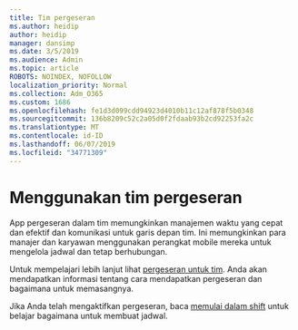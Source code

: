 ```yaml
---
title: Tim pergeseran
ms.author: heidip
author: heidip
manager: dansimp
ms.date: 3/5/2019
ms.audience: Admin
ms.topic: article
ROBOTS: NOINDEX, NOFOLLOW
localization_priority: Normal
ms.collection: Adm_O365
ms.custom: 1686
ms.openlocfilehash: fe1d3d099cdd94923d4010b11c12af878f5b0348
ms.sourcegitcommit: 136b8209c52c2a05d0f2fdaab93b2cd92253fa2c
ms.translationtype: MT
ms.contentlocale: id-ID
ms.lasthandoff: 06/07/2019
ms.locfileid: "34771309"
---
```

# <a name="using-teams-shifts"></a>Menggunakan tim pergeseran

App pergeseran dalam tim memungkinkan manajemen waktu yang cepat dan efektif dan komunikasi untuk garis depan tim. Ini memungkinkan para manajer dan karyawan menggunakan perangkat mobile mereka untuk mengelola jadwal dan tetap berhubungan.

Untuk mempelajari lebih lanjut lihat [pergeseran untuk tim](https://docs.microsoft.com/microsoftteams/expand-teams-across-your-org/shifts-for-teams-landing-page). Anda akan mendapatkan informasi tentang cara mendapatkan pergeseran dan bagaimana untuk memasangnya.

Jika Anda telah mengaktifkan pergeseran, baca [memulai dalam shift](https://support.office.com/article/get-started-in-shifts-5f3e30d8-1821-4904-be26-c3cd25a497d6) untuk belajar bagaimana untuk membuat jadwal.

